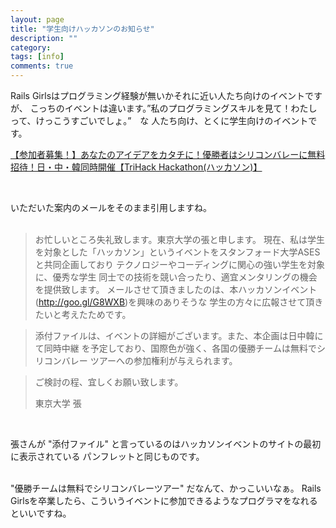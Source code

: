 ```yaml
---
layout: page
title: "学生向けハッカソンのお知らせ"
description: ""
category: 
tags: [info]
comments: true
---
```


Rails Girlsはプログラミング経験が無いかそれに近い人たち向けのイベントですが、
こっちのイベントは違います。”私のプログラミングスキルを見て！わたしって、けっこうすごいでしょ。”　な
人たち向け、とくに学生向けのイベントです。
<br/>

[【参加者募集！】あなたのアイデアをカタチに！優勝者はシリコンバレーに無料招待！日・中・韓同時開催【TriHack Hackathon(ハッカソン)】](http://bizjapan2012.blogspot.jp/2012/08/asesbizjapantrihackhackathon.html)


<br/>

いただいた案内のメールをそのまま引用しますね。
<br/><br/>

> お忙しいところ失礼致します。東京大学の張と申します。
> 現在、私は学生を対象とした「ハッカソン」というイベントをスタンフォード大学ASESと共同企画しており
> テクノロジーやコーディングに関心の強い学生を対象に、優秀な学生
> 同士での技術を競い合ったり、適宜メンタリングの機会を提供致します。
> メールさせて頂きましたのは、本ハッカソンイベント(http://goo.gl/G8WXB)を興味のありそうな
> 学生の方々に広報させて頂きたいと考えたためです。

>
> 添付ファイルは、イベントの詳細がございます。また、本企画は日中韓にて同時中継
> を予定しており、国際色が強く、各国の優勝チームは無料でシリコンバレー
> ツアーへの参加権利が与えられます。

>
> ご検討の程、宜しくお願い致します。
>
> 東京大学
> 張

<br/>

張さんが "添付ファイル" と言っているのはハッカソンイベントのサイトの最初に表示されている
パンフレットと同じものです。
<br/><br/>

"優勝チームは無料でシリコンバレーツアー" だなんて、かっこいいなぁ。
Rails Girlsを卒業したら、こういうイベントに参加できるようなプログラマをなれるといいですね。
<br/><br/>